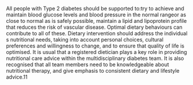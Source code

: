 All people with Type 2 diabetes should be supported to:try to achieve and maintain blood glucose levels and blood pressure in the normal rangeor as close to normal as is safely possible, maintain a lipid and lipoprotein profile that reduces the risk of vascular disease. Optimal dietary behaviours can contribute to all of these.
Dietary intervention should address the individual s nutritional needs, taking into account personal choices, cultural preferences and willingness to change, and to ensure that quality of life is optimised. It is usual that a registered dietician plays a key role in providing nutritional care advice within the multidisciplinary diabetes team. It is also recognised that all team members need to be knowledgeable about nutritional therapy, and give emphasis to consistent dietary and lifestyle advice.11
